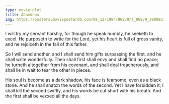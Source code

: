 ```yaml
---
type: movie-plot
title: Adamdeus
img: https://posters.movieposterdb.com/09_12/1984/86879/l_86879_a9089219.jpg
---
```


I will try my servant harshly, for though he speak humbly, he seeketh to excel. He purposeth to write for the Lord, yet his heart is full of gross vanity, and he rejoiceth in the fall of this father.

So I will send another, and I shall send him gifts surpassing the first, and he shall write wonderfully. Then shall first shall envy and shall find no peace; he turneth altogether from his covenant, and shall deal treacherously, and shall lie in wait to tear the other in pieces.

His soul is become as a dark shadow, his face is fearsome, even as a black stone. And he shall snatch the words of the second. Yet I have forbidden it; I shall kill the second swiftly, and his words be cut short with his breath. And the first shall be vexxed all the days.
